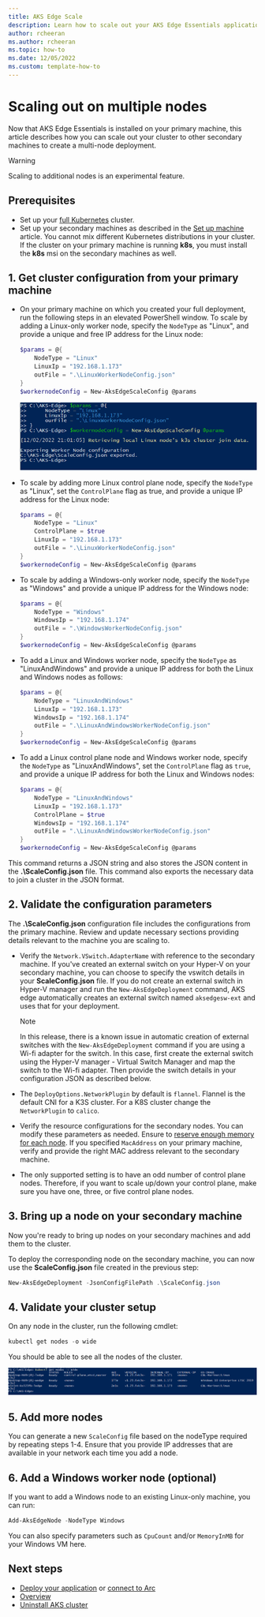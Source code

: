 ```yaml
---
title: AKS Edge Scale
description: Learn how to scale out your AKS Edge Essentials applications to multiple nodes. 
author: rcheeran
ms.author: rcheeran
ms.topic: how-to
ms.date: 12/05/2022
ms.custom: template-how-to
---
```


# Scaling out on multiple nodes

Now that AKS Edge Essentials is installed on your primary machine, this article describes how you can scale out your cluster to other secondary machines to create a multi-node deployment. 
> [!WARNING]
> Scaling to additional nodes is an experimental feature.

## Prerequisites

- Set up your [full Kubernetes](aks-edge-howto-multi-node-deployment.md) cluster.
- Set up your secondary machines as described in the [Set up machine](aks-edge-howto-setup-machine.md) article. You cannot mix different Kubernetes distributions in your cluster. If the cluster on your primary machine is running **k8s**, you must install the **k8s** msi on the secondary machines as well.

## 1. Get cluster configuration from your primary machine

- On your primary machine on which you created your full deployment, run the following steps in an elevated PowerShell window. To scale by adding a Linux-only worker node, specify the `NodeType` as "Linux", and provide a unique and free IP address for the Linux node:

   ```powershell
   $params = @{
       NodeType = "Linux"
       LinuxIp = "192.168.1.173"
       outFile = ".\LinuxWorkerNodeConfig.json"
   }
   $workernodeConfig = New-AksEdgeScaleConfig @params
   ```

    ![Screenshot showing the creation of config file.](./media/aks-edge/scale-config-file.png)

- To scale by adding more Linux control plane node, specify the `NodeType` as "Linux", set the `ControlPlane` flag as true, and provide a unique IP address for the Linux node:

   ```powershell
   $params = @{
       NodeType = "Linux"
       ControlPlane = $true
       LinuxIp = "192.168.1.173"
       outFile = ".\LinuxWorkerNodeConfig.json"
   }
   $workernodeConfig = New-AksEdgeScaleConfig @params
   ```

- To scale by adding a Windows-only worker node, specify the `NodeType` as "Windows" and provide a unique IP address for the Windows node:

   ```powershell
   $params = @{
       NodeType = "Windows"
       WindowsIp = "192.168.1.174"
       outFile = ".\WindowsWorkerNodeConfig.json"
   }
   $workernodeConfig = New-AksEdgeScaleConfig @params
   ```

- To add a Linux and Windows worker node, specify the `NodeType` as "LinuxAndWindows" and provide a unique IP address for both the Linux and Windows nodes as follows:

   ```powershell
   $params = @{
       NodeType = "LinuxAndWindows"
       LinuxIp = "192.168.1.173"
       WindowsIp = "192.168.1.174"
       outFile = ".\LinuxAndWindowsWorkerNodeConfig.json"
   }
   $workernodeConfig = New-AksEdgeScaleConfig @params
   ```

- To add a Linux control plane node and Windows worker node, specify the `NodeType` as "LinuxAndWindows", set the `ControlPlane` flag as `true`, and provide a unique IP address for both the Linux and Windows nodes:

   ```powershell
   $params = @{
       NodeType = "LinuxAndWindows"
       LinuxIp = "192.168.1.173"
       ControlPlane = $true
       WindowsIp = "192.168.1.174"
       outFile = ".\LinuxAndWindowsWorkerNodeConfig.json"
   }
   $workernodeConfig = New-AksEdgeScaleConfig @params
   ```

This command returns a JSON string and also stores the JSON content in the **.\ScaleConfig.json** file. This command also exports the necessary data to join a cluster in the JSON format.

## 2. Validate the configuration parameters

 The **.\ScaleConfig.json** configuration file includes the configurations from the primary machine. Review and update necessary sections providing details relevant to the machine you are scaling to.

- Verify the `Network.VSwitch.AdapterName` with reference to the secondary machine. If you've created an external switch on your Hyper-V on your secondary machine, you can choose to specify the vswitch details in your **ScaleConfig.json** file. If you do not create an external switch in Hyper-V manager and run the `New-AksEdgeDeployment` command, AKS edge automatically creates an external switch named `aksedgesw-ext` and uses that for your deployment.
    > [!NOTE]
    > In this release, there is a known issue in automatic creation of external switches with the `New-AksEdgeDeployment` command if you are using a Wi-fi adapter for the switch. In this case, first create the external switch using the Hyper-V manager - Virtual Switch Manager and map the switch to the Wi-fi adapter. Then provide the switch details in your configuration JSON as described below.

- The `DeployOptions.NetworkPlugin` by default is `flannel`. Flannel is the default CNI for a K3S cluster. For a K8S cluster change the `NetworkPlugin` to `calico`.
- Verify the resource configurations for the secondary nodes. You can modify these parameters as needed. Ensure to [reserve enough memory for each node](./aks-edge-concept.md#aks-edge-essentials-key-concepts). If you specified `MacAddress` on your primary machine, verify and provide the right MAC address relevant to the secondary machine.

- The only supported setting is to have an odd number of control plane nodes. Therefore, if you want to scale up/down your control plane, make sure you have one, three, or five control plane nodes.

## 3. Bring up a node on your secondary machine

Now you're ready to bring up nodes on your secondary machines and add them to the cluster.

To deploy the corresponding node on the secondary machine, you can now use the **ScaleConfig.json** file created in the previous step:

```powershell
New-AksEdgeDeployment -JsonConfigFilePath .\ScaleConfig.json
```

## 4. Validate your cluster setup

On any node in the cluster, run the following cmdlet:

```powershell
kubectl get nodes -o wide
```

You should be able to see all the nodes of the cluster.

![Screenshot showing multiple nodes.](./media/aks-edge/aks-edge-multi-nodes.png)

## 5. Add more nodes

You can generate a new `ScaleConfig` file based on the nodeType required by repeating steps 1-4. Ensure that you provide IP addresses that are available in your network each time you add a node.

## 6. Add a Windows worker node (optional)

If you want to add a Windows node to an existing Linux-only machine, you can run:

```powershell
Add-AksEdgeNode -NodeType Windows
```

You can also specify parameters such as `CpuCount` and/or `MemoryInMB` for your Windows VM here.

## Next steps

- [Deploy your application](aks-edge-howto-deploy-app.md) or [connect to Arc](aks-edge-howto-connect-to-arc.md)
- [Overview](aks-edge-overview.md)
- [Uninstall AKS cluster](aks-edge-howto-uninstall.md)
